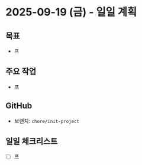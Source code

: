 # 2025-09-19 (금) - 일일 계획

## 목표
- 프

## 주요 작업
- 프

##  GitHub
- 브랜치: `chore/init-project`

## 일일 체크리스트
- [ ] 프
